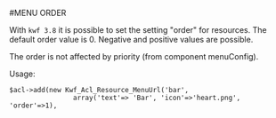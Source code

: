 #MENU ORDER

With `kwf 3.8` it is possible to set the setting "order" for resources.
The default order value is 0.
Negative and positive values are possible.

The order is not affected by priority (from component menuConfig).

Usage:

    $acl->add(new Kwf_Acl_Resource_MenuUrl('bar',
                    array('text'=> 'Bar', 'icon'=>'heart.png', 'order'=>1),